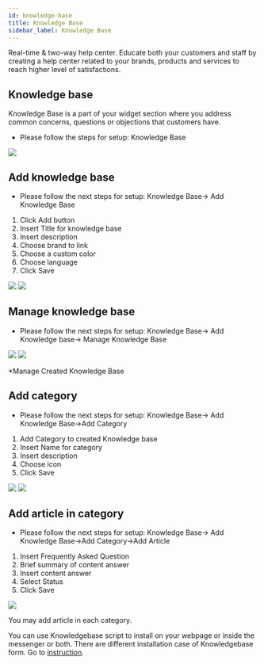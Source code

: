 ```yaml
---
id: knowledge-base
title: Knowledge Base
sidebar_label: Knowledge Base
---
```


Real-time & two-way help center. Educate both your customers and staff by creating a help center related to your brands, products and services to reach higher level of satisfactions.

## Knowledge base

Knowledge Base is a part of your widget section where you address common concerns, questions or objections that customers have.

- Please follow the steps for setup: Knowledge Base

![](https://s3.us-west-2.amazonaws.com/erxes-docs/knowledgebase/image1.png)

## Add knowledge base

- Please follow the next steps for setup: Knowledge Base-> Add Knowledge Base

1. Click Add button
2. Insert Title for knowledge base
3. Insert description
4. Choose brand to link
5. Choose a custom color
6. Choose language
7. Click Save

![](https://s3.us-west-2.amazonaws.com/erxes-docs/knowledgebase/image2.png)
![](https://s3.us-west-2.amazonaws.com/erxes-docs/knowledgebase/image3.png)

## Manage knowledge base

- Please follow the next steps for setup: Knowledge Base-> Add Knowledge base-> Manage Knowledge Base

![](https://s3.us-west-2.amazonaws.com/erxes-docs/knowledgebase/image4.png)
![](https://s3.us-west-2.amazonaws.com/erxes-docs/knowledgebase/image5.png)

\*Manage Created Knowledge Base

## Add category

- Please follow the next steps for setup: Knowledge Base-> Add Knowledge Base->Add Category

1. Add Category to created Knowledge base
2. Insert Name for category
3. Insert description
4. Choose icon
5. Click Save

![](https://s3.us-west-2.amazonaws.com/erxes-docs/knowledgebase/image6.png)
![](https://s3.us-west-2.amazonaws.com/erxes-docs/knowledgebase/image7.png)

## Add article in category

- Please follow the next steps for setup: Knowledge Base-> Add Knowledge Base->Add Category->Add Article

1. Insert Frequently Asked Question
2. Brief summary of content answer
3. Insert content answer
4. Select Status
5. Click Save

![](https://s3.us-west-2.amazonaws.com/erxes-docs/knowledgebase/image8.png)

You may add article in each category.

You can use Knowledgebase script to install on your webpage or inside the messenger or both. There are different installation case of Knowledgebase form. Go to [instruction](https://www.erxes.org/user/script-install/).
